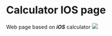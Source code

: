 # Calculator IOS page
Web page based on ***iOS*** calculator
<img src='https://miro.medium.com/max/1400/1*lDOP01a49JO0a7cP0DG8Xw.png' hight=80px>
